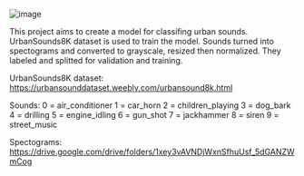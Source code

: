 ![image](https://user-images.githubusercontent.com/2185905/193925111-7eee7c56-da8a-4266-9739-a79a7c643087.png)

This project aims to create a model for classifing urban sounds. UrbanSounds8K dataset is used to train the model. 
Sounds turned into spectograms and converted to grayscale, resized then normalized. They labeled and splitted for validation and training.

UrbanSounds8K dataset:
https://urbansounddataset.weebly.com/urbansound8k.html

Sounds:
0 = air_conditioner
1 = car_horn
2 = children_playing
3 = dog_bark
4 = drilling
5 = engine_idling
6 = gun_shot
7 = jackhammer
8 = siren
9 = street_music

Spectograms:
https://drive.google.com/drive/folders/1xey3vAVNDjWxnSfhuUsf_5dGANZWmCog 
